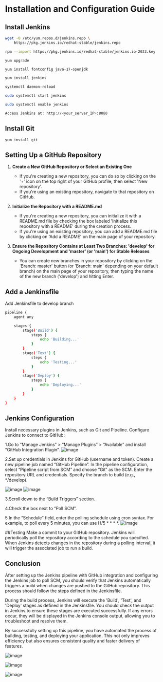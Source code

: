 # Installation and Configuration Guide

## Install Jenkins

```bash
wget -O /etc/yum.repos.d/jenkins.repo \
    https://pkg.jenkins.io/redhat-stable/jenkins.repo

rpm --import https://pkg.jenkins.io/redhat-stable/jenkins.io-2023.key

yum upgrade

yum install fontconfig java-17-openjdk

yum install jenkins

systemctl daemon-reload

sudo systemctl start jenkins

sudo systemctl enable jenkins

Access Jenkins at: http://<your_server_IP>:8080
```
## Install Git
```bash
yum install git
```
## Setting Up a GitHub Repository 

1. **Create a New GitHub Repository or Select an Existing One**
   - If you're creating a new repository, you can do so by clicking on the '+' icon on the top right of your GitHub profile, then select 'New repository'.
   - If you're using an existing repository, navigate to that repository on GitHub.

2. **Initialize the Repository with a README.md**
   - If you're creating a new repository, you can initialize it with a README.md file by checking the box labeled 'Initialize this repository with a README' during the creation process.
   - If you're using an existing repository, you can add a README.md file by clicking on 'Add a README' on the main page of your repository.

3. **Ensure the Repository Contains at Least Two Branches: 'develop' for Ongoing Development and 'master' (or 'main') for Stable Releases**
   - You can create new branches in your repository by clicking on the 'Branch: master' button (or 'Branch: main' depending on your default branch) on the main page of your repository, then typing the name of the new branch ('develop') and hitting Enter.

## Add a Jenkinsfile 

Add Jenkinsfile to develop branch

```bash
pipeline {
    agent any

    stages {
        stage('Build') {
            steps {
                echo 'Building...'
            }
        }
        stage('Test') {
            steps {
                echo 'Testing...'
            }
        }
        stage('Deploy') {
            steps {
                echo 'Deploying...'
            }
        }
    }
}

```


## Jenkins Configuration

Install necessary plugins in Jenkins, such as Git and Pipeline. Configure Jenkins to connect to GitHub:

1.Go to “Manage Jenkins” > “Manage Plugins” > “Available” and install “GitHub Integration Plugin”.
![image](https://github.com/AbdElrahmanSaaad/Jenkins/assets/60901149/2475a73e-b75b-4488-9704-15a39a0b1107)

2.Set up credentials in Jenkins for GitHub (username and token).
Create a new pipeline job named “GitHub Pipeline”. In the pipeline configuration, select “Pipeline script from SCM” and choose “Git” as the SCM. Enter the repository URL and credentials. Specify the branch to build (e.g., */develop).

![image](https://github.com/AbdElrahmanSaaad/Jenkins/assets/60901149/b72e7c87-db84-4198-bfe5-12154a601c11)
![image](https://github.com/AbdElrahmanSaaad/Jenkins/assets/60901149/38535b94-9de7-4aaa-a112-5b5d557bd8b6)


3.Scroll down to the “Build Triggers” section.

4.Check the box next to “Poll SCM”.

5.In the “Schedule” field, enter the polling schedule using cron syntax. For example, 
to poll every 5 minutes, you can use H/5 * * * *.
![image](https://github.com/AbdElrahmanSaaad/Jenkins/assets/60901149/b60b5560-9c37-499a-b0e6-46db78e8dd45)

##Testing
Make a commit to your GitHub repository. Jenkins will periodically poll the repository according to the schedule you specified. When Jenkins detects changes in the repository during a polling interval, it will trigger the associated job to run a build.

## Conclusion

After setting up the Jenkins pipeline with GitHub integration and configuring the Jenkins job to poll SCM, you should verify that Jenkins automatically triggers a build when changes are pushed to the GitHub repository. This process should follow the steps defined in the Jenkinsfile.

During the build process, Jenkins will execute the 'Build', 'Test', and 'Deploy' stages as defined in the Jenkinsfile. You should check the output in Jenkins to ensure these stages are executed successfully. If any errors occur, they will be displayed in the Jenkins console output, allowing you to troubleshoot and resolve them.

By successfully setting up this pipeline, you have automated the process of building, testing, and deploying your application. This not only improves efficiency but also ensures consistent quality and faster delivery of features.

![image](https://github.com/AbdElrahmanSaaad/Jenkins/assets/60901149/4c74364a-1c35-4b48-9586-2a05057173e4)

![image](https://github.com/AbdElrahmanSaaad/Jenkins/assets/60901149/56d65d38-16f8-41b9-9e70-d4c4dec76a93)

![image](https://github.com/AbdElrahmanSaaad/Jenkins/assets/60901149/2c57b1e6-ec27-424c-9de5-ef1e1976b37f)

